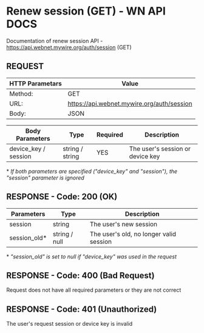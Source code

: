 # Renew session (GET) - WN API DOCS

Documentation of renew session API - https://api.webnet.mywire.org/auth/session (GET)

## REQUEST

| **HTTP Parametars** 	| **Value**                                   |
|-----------------------|---------------------------------------------|
| Method:           	| GET                                         |
| URL:              	| https://api.webnet.mywire.org/auth/session  |
| Body:             	| JSON                                        |

| **Body Parameters**  | **Type**        | **Required** | **Description**                  |
|----------------------|-----------------|--------------|----------------------------------|
| device_key / session | string / string | YES          | The user's session or device key |

\* _If both parameters are specified ("device_key" and "session"), the "session" parameter is ignored_

## RESPONSE - Code: 200 (OK)

| **Parameters** | **Type**       | **Description**                         |
|----------------|----------------|-----------------------------------------|
| session        | string         | The user's new session                  |
| session_old*   | string / null  | The user's old, no longer valid session |

\* _"session_old" is set to null if "device_key" was used in the request_

## RESPONSE - Code: 400 (Bad Request)

Request does not have all required parameters or they are not correct

## RESPONSE - Code: 401 (Unauthorized)

The user's request session or device key is invalid
